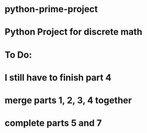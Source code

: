 # python-prime-project
# Python Project for discrete math
# To Do:
# I still have to finish part 4
# merge parts 1, 2, 3, 4 together
# complete parts 5 and 7
